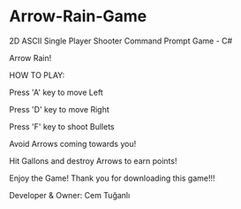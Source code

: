# Arrow-Rain-Game
2D ASCII Single Player Shooter Command Prompt Game - C#

Arrow Rain!                            

HOW TO PLAY:

Press 'A' key to move Left

Press 'D' key to move Right

Press 'F' key to shoot Bullets

Avoid Arrows coming towards you!

Hit Gallons and destroy Arrows to earn points!


Enjoy the Game! Thank you for downloading this game!!!

Developer & Owner: Cem Tuğanlı
